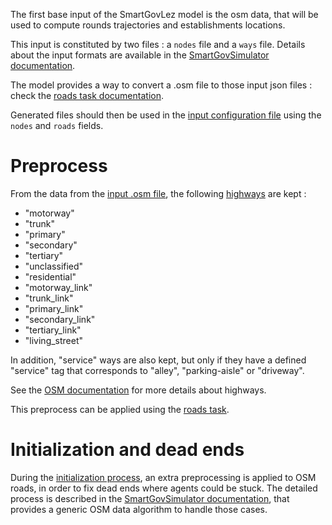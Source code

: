 The first base input of the SmartGovLez model is the osm data, that will be
used to compute rounds trajectories and establishments locations.

This input is constituted by two files : a `nodes` file and a `ways` file.
Details about the input formats are available in the [SmartGovSimulator
documentation](https://github.com/smartgov-liris/SmartGovSimulatorDocExamples/blob/master/documentation/Osm-Data.md).

The model provides a way to convert a .osm file to those input json files :
check the [roads task
documentation](/documentation/The-SmartGovLez-CLI.md#roads).

Generated files should then be used in the [input configuration
file](Configuration-File.md) using the `nodes` and `roads` fields.

# Preprocess

From the data from the [input .osm file](https://github.com/smartgov-liris/SmartGovSimulatorDocExamples/blob/master/documentation/Osm-Data.md#preprocess-data),
the following [highways](https://wiki.openstreetmap.org/wiki/Highways) are kept :
- "motorway"
- "trunk"
- "primary"
- "secondary"
- "tertiary"
- "unclassified"
- "residential"
- "motorway_link"
- "trunk_link"
- "primary_link"
- "secondary_link"
- "tertiary_link"
- "living_street"

In addition, "service" ways are also kept, but only if they have a defined
"service" tag that corresponds to "alley", "parking-aisle" or "driveway".

See the [OSM documentation](https://wiki.openstreetmap.org/wiki/Highways) for
more details about highways.

This preprocess can be applied using the [roads task](/documentation/The-SmartGovLez-CLI.md#roads).

# Initialization and dead ends

During the [initialization process](/documentation/The-SmartGovLez-CLI.md#init), an extra
preprocessing is applied to OSM roads, in order to fix dead ends where agents
could be stuck. The detailed process is described in the [SmartGovSimulator
documentation](https://github.com/smartgov-liris/SmartGovSimulatorDocExamples/blob/master/documentation/Dead-Ends-Fix.md),
that provides a generic OSM data algorithm to handle those cases.
